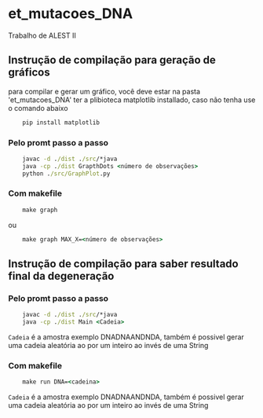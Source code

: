 # et_mutacoes_DNA
Trabalho de ALEST II


## Instrução de compilação para geração de gráficos

para compilar e gerar um gráfico, você deve estar na pasta 'et_mutacoes_DNA' ter 
a plibioteca matplotlib installado, caso não tenha use o comando abaixo

```cmd
    pip install matplotlib
```

### Pelo promt passo a passo
```cmd
    javac -d ./dist ./src/*java
    java -cp ./dist GrapthDots <número de observações>
    python ./src/GraphPlot.py
```

### Com makefile

```cmd
    make graph
```

ou

```cmd
    make graph MAX_X=<número de observações>
```

## Instrução de compilação para saber resultado final da degeneração

### Pelo promt passo a passo
```cmd
    javac -d ./dist ./src/*java
    java -cp ./dist Main <Cadeia>
```

`Cadeia` é a amostra exemplo DNADNAANDNDA, também é possivel gerar uma cadeia aleatória ao por 
um inteiro ao invés de uma String

### Com makefile
```cmd
    make run DNA=<cadeina>
```

`Cadeia` é a amostra exemplo DNADNAANDNDA, também é possivel gerar uma cadeia aleatória ao por 
um inteiro ao invés de uma String